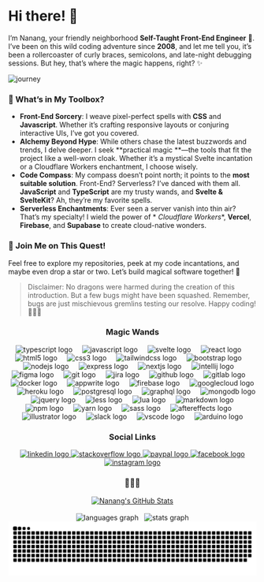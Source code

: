 # Hi there! 👋

I’m Nanang, your friendly neighborhood **Self-Taught Front-End Engineer** 🚀. I’ve been on this wild coding adventure
since **2008**, and let me tell you, it’s been a rollercoaster of curly braces, semicolons, and late-night debugging
sessions. But hey, that’s where the magic happens, right? ✨

![journey](https://github.com/mahdaen/mahdaen/assets/1680665/90d989fb-552f-46be-a12a-0e1880236b21)

### 🧰 What’s in My Toolbox?

* **Front-End Sorcery**: I weave pixel-perfect spells with **CSS** and **Javascript**. Whether it’s crafting responsive
layouts or conjuring interactive UIs, I’ve got you covered.
* **Alchemy Beyond Hype**: While others chase the latest buzzwords and trends, I delve deeper. I seek **practical magic
**—the tools that fit the project like a well-worn cloak. Whether it’s a mystical Svelte incantation or a Cloudflare
Workers enchantment, I choose wisely.
* **Code Compass**: My compass doesn’t point north; it points to the **most suitable solution**. Front-End? Serverless?
I’ve danced with them all. **JavaScript** and **TypeScript** are my trusty wands, and **Svelte & SvelteKit**? Ah,
they’re my favorite spells.
* **Serverless Enchantments**: Ever seen a server vanish into thin air? That’s my specialty! I wield the power of *
*Cloudflare Workers**, **Vercel**, **Firebase**, and **Supabase** to create cloud-native wonders.

### 🏹 Join Me on This Quest!

Feel free to explore my repositories, peek at my code incantations, and maybe even drop a star or two. Let’s build
magical software together! 🌟

> Disclaimer: No dragons were harmed during the creation of this introduction. But a few bugs might have been squashed.
> Remember, bugs are just mischievous gremlins testing our resolve. Happy coding! 🧙‍♂️✨

<h3 align="center">Magic Wands</h3>

<div align="center">
  <img src="https://cdn.jsdelivr.net/gh/devicons/devicon/icons/typescript/typescript-original.svg"
       height="30"
       alt="typescript logo" />
  <img width="12" />
  <img src="https://cdn.jsdelivr.net/gh/devicons/devicon/icons/javascript/javascript-original.svg"
       height="30"
       alt="javascript logo" />
  <img width="12" />
  <img src="https://cdn.jsdelivr.net/gh/devicons/devicon/icons/svelte/svelte-original.svg"
       height="30"
       alt="svelte logo" />
  <img width="12" />
  <img src="https://cdn.jsdelivr.net/gh/devicons/devicon/icons/react/react-original.svg" height="30" alt="react logo" />
  <img width="12" />
  <img src="https://cdn.jsdelivr.net/gh/devicons/devicon/icons/html5/html5-original.svg" height="30" alt="html5 logo" />
  <img width="12" />
  <img src="https://cdn.jsdelivr.net/gh/devicons/devicon/icons/css3/css3-original.svg" height="30" alt="css3 logo" />
  <img width="12" />
  <img src="https://cdn.jsdelivr.net/gh/devicons/devicon/icons/tailwindcss/tailwindcss-original-wordmark.svg"
       height="30"
       alt="tailwindcss logo" />
  <img width="12" />
  <img src="https://cdn.jsdelivr.net/gh/devicons/devicon/icons/bootstrap/bootstrap-original.svg"
       height="30"
       alt="bootstrap logo" />
  <img width="12" />
  <img src="https://cdn.jsdelivr.net/gh/devicons/devicon/icons/nodejs/nodejs-original.svg"
       height="30"
       alt="nodejs logo" />
  <img width="12" />
  <img src="https://cdn.jsdelivr.net/gh/devicons/devicon/icons/express/express-original.svg"
       height="30"
       alt="express logo" />
  <img width="12" />
  <img src="https://cdn.jsdelivr.net/gh/devicons/devicon/icons/nextjs/nextjs-original.svg"
       height="30"
       alt="nextjs logo" />
  <img width="12" />
  <img src="https://cdn.jsdelivr.net/gh/devicons/devicon/icons/intellij/intellij-original.svg"
       height="30"
       alt="intellij logo" />
  <img width="12" />
  <img src="https://cdn.jsdelivr.net/gh/devicons/devicon/icons/figma/figma-original.svg" height="30" alt="figma logo" />
  <img width="12" />
  <img src="https://cdn.jsdelivr.net/gh/devicons/devicon/icons/git/git-original.svg" height="30" alt="git logo" />
  <img width="12" />
  <img src="https://cdn.jsdelivr.net/gh/devicons/devicon/icons/jira/jira-original.svg" height="30" alt="jira logo" />
  <img width="12" />
  <img src="https://cdn.jsdelivr.net/gh/devicons/devicon/icons/github/github-original.svg"
       height="30"
       alt="github logo" />
  <img width="12" />
  <img src="https://cdn.jsdelivr.net/gh/devicons/devicon/icons/gitlab/gitlab-original.svg"
       height="30"
       alt="gitlab logo" />
  <img width="12" />
  <img src="https://cdn.jsdelivr.net/gh/devicons/devicon/icons/docker/docker-original.svg"
       height="30"
       alt="docker logo" />
  <img width="12" />
  <img src="https://cdn.jsdelivr.net/gh/devicons/devicon/icons/appwrite/appwrite-original.svg"
       height="30"
       alt="appwrite logo" />
  <img width="12" />
  <img src="https://cdn.jsdelivr.net/gh/devicons/devicon/icons/firebase/firebase-plain.svg"
       height="30"
       alt="firebase logo" />
  <img width="12" />
  <img src="https://cdn.jsdelivr.net/gh/devicons/devicon/icons/googlecloud/googlecloud-original.svg"
       height="30"
       alt="googlecloud logo" />
  <img width="12" />
  <img src="https://cdn.jsdelivr.net/gh/devicons/devicon/icons/heroku/heroku-original.svg"
       height="30"
       alt="heroku logo" />
  <img width="12" />
  <img src="https://cdn.jsdelivr.net/gh/devicons/devicon/icons/postgresql/postgresql-original.svg"
       height="30"
       alt="postgresql logo" />
  <img width="12" />
  <img src="https://cdn.jsdelivr.net/gh/devicons/devicon/icons/graphql/graphql-plain.svg"
       height="30"
       alt="graphql logo" />
  <img width="12" />
  <img src="https://cdn.jsdelivr.net/gh/devicons/devicon/icons/mongodb/mongodb-original.svg"
       height="30"
       alt="mongodb logo" />
  <img width="12" />
  <img src="https://cdn.jsdelivr.net/gh/devicons/devicon/icons/jquery/jquery-original.svg"
       height="30"
       alt="jquery logo" />
  <img width="12" />
  <img src="https://cdn.jsdelivr.net/gh/devicons/devicon/icons/less/less-plain-wordmark.svg"
       height="30"
       alt="less logo" />
  <img width="12" />
  <img src="https://cdn.jsdelivr.net/gh/devicons/devicon/icons/lua/lua-original.svg" height="30" alt="lua logo" />
  <img width="12" />
  <img src="https://cdn.jsdelivr.net/gh/devicons/devicon/icons/markdown/markdown-original.svg"
       height="30"
       alt="markdown logo" />
  <img width="12" />
  <img src="https://cdn.jsdelivr.net/gh/devicons/devicon/icons/npm/npm-original-wordmark.svg"
       height="30"
       alt="npm logo" />
  <img width="12" />
  <img src="https://cdn.jsdelivr.net/gh/devicons/devicon/icons/yarn/yarn-original.svg" height="30" alt="yarn logo" />
  <img width="12" />
  <img src="https://cdn.jsdelivr.net/gh/devicons/devicon/icons/sass/sass-original.svg" height="30" alt="sass logo" />
  <img width="12" />
  <img src="https://cdn.jsdelivr.net/gh/devicons/devicon/icons/aftereffects/aftereffects-original.svg"
       height="30"
       alt="aftereffects logo" />
  <img width="12" />
  <img src="https://cdn.jsdelivr.net/gh/devicons/devicon/icons/illustrator/illustrator-plain.svg"
       height="30"
       alt="illustrator logo" />
  <img width="12" />
  <img src="https://cdn.jsdelivr.net/gh/devicons/devicon/icons/slack/slack-original.svg" height="30" alt="slack logo" />
  <img width="12" />
  <img src="https://cdn.jsdelivr.net/gh/devicons/devicon/icons/vscode/vscode-original.svg"
       height="30"
       alt="vscode logo" />
  <img width="12" />
  <img src="https://cdn.jsdelivr.net/gh/devicons/devicon/icons/arduino/arduino-original.svg"
       height="30"
       alt="arduino logo" />
</div>

<h3 align="center">Social Links</h3>

<div align="center">
  <a href="https://linkedin.com/in/mahdaen" target="_blank">
    <img src="https://img.shields.io/static/v1?message=LinkedIn&logo=linkedin&label=&color=0077B5&logoColor=white&labelColor=&style=for-the-badge"
         height="35"
         alt="linkedin logo" />
  </a>
  <a href="https://stackoverflow.com/users/2941559" target="_blank">
    <img src="https://img.shields.io/static/v1?message=Stackoverflow&logo=stackoverflow&label=&color=FE7A16&logoColor=white&labelColor=&style=for-the-badge"
         height="35"
         alt="stackoverflow logo" />
  </a>
  <a href="https://paypal.me/mahdaen" target="_blank">
    <img src="https://img.shields.io/static/v1?message=PayPal&logo=paypal&label=&color=00457C&logoColor=white&labelColor=&style=for-the-badge"
         height="35"
         alt="paypal logo" />
  </a>
  <a href="https://facebook.com/mahdaen" target="_blank">
    <img src="https://img.shields.io/static/v1?message=Facebook&logo=facebook&label=&color=1877F2&logoColor=white&labelColor=&style=for-the-badge"
         height="35"
         alt="facebook logo" />
  </a>
  <a href="https://instagram.com/mahdaen" target="_blank">
    <img src="https://img.shields.io/static/v1?message=Instagram&logo=instagram&label=&color=E4405F&logoColor=white&labelColor=&style=for-the-badge"
         height="35"
         alt="instagram logo" />
  </a>
</div>

<h3 align="center">
  🐞🐞🐞
</h3>
<div align="center">
  <a href="https://github.com/mahdaen/mahdaen">
    <img align="center" src="https://github-readme-streak-stats.herokuapp.com/?user=mahdaen&theme=flat&hide_border=false" alt="Nanang's GitHub Stats" />
  </a>
</div>
<br/>
<div align="center">
  <img src="https://github-readme-stats.vercel.app/api/top-langs?username=mahdaen&locale=en&hide_title=false&layout=compact&card_width=320&langs_count=5&theme=default&hide_border=false"
       height="150"
       alt="languages graph" />
  &nbsp;
  <img src="https://github-readme-stats.vercel.app/api?username=mahdaen&hide_title=false&hide_rank=false&show_icons=true&include_all_commits=true&count_private=true&disable_animations=false&theme=default&locale=en&hide_border=false"
       height="150"
       alt="stats graph" />
</div>

<div align="left">
  <img src="https://raw.githubusercontent.com/mahdaen/mahdaen/output/snake.svg" alt="Snake animation" />
</div>
